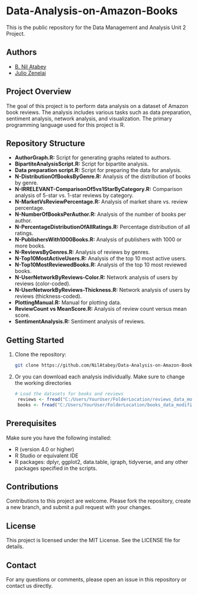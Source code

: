 # Data-Analysis-on-Amazon-Books

This is the public repository for the Data Management and Analysis Unit 2 Project.

## Authors

- [B. Nil Atabey](https://github.com/NilAtabey)
- [Julio Zenelaj](https://github.com/juve-938383)

## Project Overview

The goal of this project is to perform data analysis on a dataset of Amazon book reviews. The analysis includes various tasks such as data preparation, sentiment analysis, network analysis, and visualization. The primary programming language used for this project is R.

## Repository Structure

- **AuthorGraph.R:** Script for generating graphs related to authors.
- **BipartiteAnalysisScript.R:** Script for bipartite analysis.
- **Data preparation script.R:** Script for preparing the data for analysis.
- **N-DistributionOfBooksByGenre.R:** Analysis of the distribution of books by genre.
- **N-IRRELEVANT-ComparisonOf5vs1StarByCategory.R:** Comparison analysis of 5-star vs. 1-star reviews by category.
- **N-MarketVsReviewPercentage.R:** Analysis of market share vs. review percentage.
- **N-NumberOfBooksPerAuthor.R:** Analysis of the number of books per author.
- **N-PercentageDistributionOfAllRatings.R:** Percentage distribution of all ratings.
- **N-PublishersWith1000Books.R:** Analysis of publishers with 1000 or more books.
- **N-ReviewsByGenres.R:** Analysis of reviews by genres.
- **N-Top10MostActiveUsers.R:** Analysis of the top 10 most active users.
- **N-Top10MostReviewedBooks.R:** Analysis of the top 10 most reviewed books.
- **N-UserNetworkByReviews-Color.R:** Network analysis of users by reviews (color-coded).
- **N-UserNetworkByReviews-Thickness.R:** Network analysis of users by reviews (thickness-coded).
- **PlottingManual.R:** Manual for plotting data.
- **ReviewCount vs MeanScore.R:** Analysis of review count versus mean score.
- **SentimentAnalysis.R:** Sentiment analysis of reviews.

## Getting Started

1. Clone the repository:
   ```bash
   git clone https://github.com/NilAtabey/Data-Analysis-on-Amazon-Books.git
2. Or you can download each analysis individually. Make sure to change the working directories
   ```R
   # Load the datasets for books and reviews
    reviews <- fread("C:/Users/YourUser/FolderLocation/reviews_data_modified.csv")
    books <- fread("C:/Users/YourUser/FolderLocation/books_data_modified.csv")

## Prerequisites

Make sure you have the following installed:
- R (version 4.0 or higher)
- R Studio or equivalent IDE
- R packages: dplyr, ggplot2, data.table, igraph, tidyverse, and any other packages specified in the scripts.

## Contributions

Contributions to this project are welcome. Please fork the repository, create a new branch, and submit a pull request with your changes.

## License

This project is licensed under the MIT License. See the LICENSE file for details.

## Contact

For any questions or comments, please open an issue in this repository or contact us directly.
